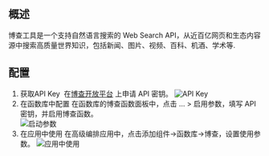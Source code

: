 ## 概述

博查工具是一个支持自然语言搜索的 Web Search API，从近百亿网页和生态内容源中搜索高质量世界知识，包括新闻、图片、视频、百科、机酒、学术等.


## 配置

1. 获取API Key 
在[博查开放平台](https://open.bochaai.com/overview) 上申请 API 密钥。
![API Key](img/bochaAPI_Key.jpg)
2. 在函数库中配置
在函数库的博查函数面板中，点击 … > 启用参数，填写 API 密钥，并启用博查函数。   
![启动参数](img/bocha_setting.jpg)
3. 在应用中使用
在高级编排应用中，点击添加组件->函数库->博查，设置使用参数。
![应用中使用](img/bocha_app_used.jpg)